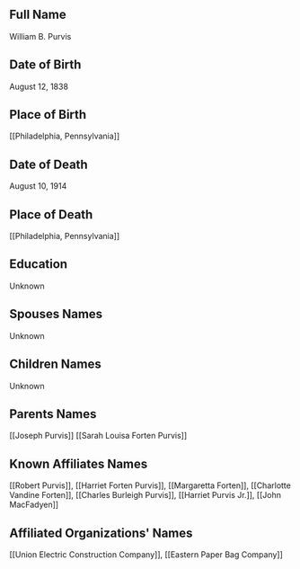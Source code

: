 ## Full Name
William B. Purvis

## Date of Birth
August 12, 1838

## Place of Birth
[[Philadelphia, Pennsylvania]]

## Date of Death
August 10, 1914

## Place of Death
[[Philadelphia, Pennsylvania]]

## Education
Unknown

## Spouses Names
Unknown

## Children Names
Unknown

## Parents Names
[[Joseph Purvis]]
[[Sarah Louisa Forten Purvis]]

## Known Affiliates Names
[[Robert Purvis]], [[Harriet Forten Purvis]], [[Margaretta Forten]], [[Charlotte Vandine Forten]], [[Charles Burleigh Purvis]], [[Harriet Purvis Jr.]], [[John MacFadyen]]

## Affiliated Organizations' Names
[[Union Electric Construction Company]], [[Eastern Paper Bag Company]]

